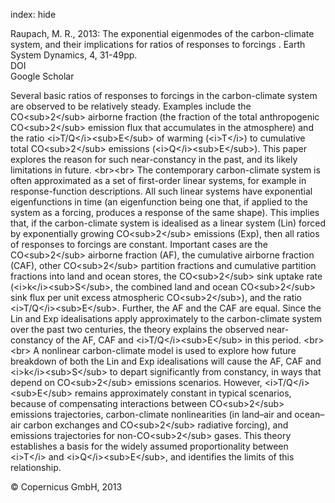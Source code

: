 index: hide

<div class="Citation">

  <div class="Citation-body">
    <div class="Citation-text">Raupach, M. R., 2013: The exponential eigenmodes of the carbon-climate system, and their implications for ratios of responses to forcings . <span class="Article-journal">Earth System Dynamics, </span><span class="Article-volume">4, </span>31-49pp.</div>
    <div class="Citation-links">
      <div class="CitationLink" data-href="https://doi.org/10.5194/esd-4-31-2013">
        <div class="CitationLink-icon CitationLink-Doi"></div>
        <div class="CitationLink-text">DOI</div>
      </div>
      <div class="CitationLink" data-href="https://scholar.google.com/scholar?q=10.5194/esd-4-31-2013">
        <div class="CitationLink-icon CitationLink-Scholar"></div>
        <div class="CitationLink-text">Google Scholar</div>
      </div>
    </div>
  </div>
</div>

Several basic ratios of responses to forcings in the carbon-climate system are observed to be relatively steady. Examples include the CO&lt;sub&gt;2&lt;/sub&gt; airborne fraction (the fraction of the total anthropogenic CO&lt;sub&gt;2&lt;/sub&gt; emission flux that accumulates in the atmosphere) and the ratio &lt;i&gt;T/Q&lt;/i&gt;&lt;sub&gt;E&lt;/sub&gt; of warming (&lt;i&gt;T&lt;/i&gt;) to cumulative total CO&lt;sub&gt;2&lt;/sub&gt; emissions (&lt;i&gt;Q&lt;/i&gt;&lt;sub&gt;E&lt;/sub&gt;). This paper explores the reason for such near-constancy in the past, and its likely limitations in future. &lt;br&gt;&lt;br&gt; The contemporary carbon-climate system is often approximated as a set of first-order linear systems, for example in response-function descriptions. All such linear systems have exponential eigenfunctions in time (an eigenfunction being one that, if applied to the system as a forcing, produces a response of the same shape). This implies that, if the carbon-climate system is idealised as a linear system (Lin) forced by exponentially growing CO&lt;sub&gt;2&lt;/sub&gt; emissions (Exp), then all ratios of responses to forcings are constant. Important cases are the CO&lt;sub&gt;2&lt;/sub&gt; airborne fraction (AF), the cumulative airborne fraction (CAF), other CO&lt;sub&gt;2&lt;/sub&gt; partition fractions and cumulative partition fractions into land and ocean stores, the CO&lt;sub&gt;2&lt;/sub&gt; sink uptake rate (&lt;i&gt;k&lt;/i&gt;&lt;sub&gt;S&lt;/sub&gt;, the combined land and ocean CO&lt;sub&gt;2&lt;/sub&gt; sink flux per unit excess atmospheric CO&lt;sub&gt;2&lt;/sub&gt;), and the ratio &lt;i&gt;T/Q&lt;/i&gt;&lt;sub&gt;E&lt;/sub&gt;. Further, the AF and the CAF are equal. Since the Lin and Exp idealisations apply approximately to the carbon-climate system over the past two centuries, the theory explains the observed near-constancy of the AF, CAF and &lt;i&gt;T/Q&lt;/i&gt;&lt;sub&gt;E&lt;/sub&gt; in this period. &lt;br&gt;&lt;br&gt; A nonlinear carbon-climate model is used to explore how future breakdown of both the Lin and Exp idealisations will cause the AF, CAF and &lt;i&gt;k&lt;/i&gt;&lt;sub&gt;S&lt;/sub&gt; to depart significantly from constancy, in ways that depend on CO&lt;sub&gt;2&lt;/sub&gt; emissions scenarios. However, &lt;i&gt;T/Q&lt;/i&gt;&lt;sub&gt;E&lt;/sub&gt; remains approximately constant in typical scenarios, because of compensating interactions between CO&lt;sub&gt;2&lt;/sub&gt; emissions trajectories, carbon-climate nonlinearities (in land–air and ocean–air carbon exchanges and CO&lt;sub&gt;2&lt;/sub&gt; radiative forcing), and emissions trajectories for non-CO&lt;sub&gt;2&lt;/sub&gt; gases. This theory establishes a basis for the widely assumed proportionality between &lt;i&gt;T&lt;/i&gt; and &lt;i&gt;Q&lt;/i&gt;&lt;sub&gt;E&lt;/sub&gt;, and identifies the limits of this relationship.

<div class="Citation-copy">
&copy; Copernicus GmbH, 2013
</div>